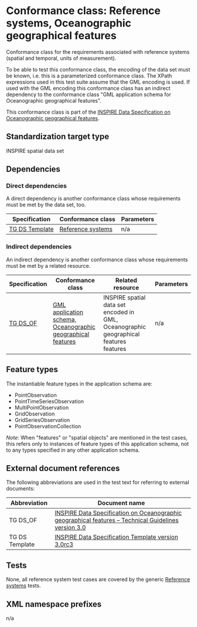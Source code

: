 # Conformance class: Reference systems, Oceanographic geographical features

Conformance class for the requirements associated with reference systems (spatial and temporal, units of measurement).

To be able to test this conformance class, the encoding of the data set must be known, i.e. this is a parameterized conformance class. The XPath expressions used in this test suite assume that the GML encoding is used. If used with the GML encoding this conformance class has an indirect dependency to the conformance class "GML application schema for Oceanographic geographical features".

This conformance class is part of the [INSPIRE Data Specification on Oceanographic geographical features](../README.md).

## Standardization target type

INSPIRE spatial data set

## Dependencies

### Direct dependencies

A direct dependency is another conformance class whose requirements must be met by the data set, too.

| Specification | Conformance class | Parameters | 
| ------------- | ----------------- | ---------- |
| [TG DS Template](#ref_TG_DS_tmpl) | [Reference systems](http://inspire.ec.europa.eu/id/ats/data/3.0rc3/reference-systems) | n/a |

### Indirect dependencies

An indirect dependency is another conformance class whose requirements must be met by a related resource.

| Specification | Conformance class | Related resource | Parameters |
| ------------- | ----------------- | ---------------- | ---------- |
| [TG DS_OF](#ref_TG_DS_OF) | [GML application schema, Oceanographic geographical features](../of-gml/README.md) | INSPIRE spatial data set encoded in GML, Oceanographic geographical features features | n/a |
 
## Feature types <a name="feature-types"></a>

The instantiable feature types in the application schema are:
 
* PointObservation
* PointTimeSeriesObservation
* MultiPointObservation
* GridObservation
* GridSeriesObservation
* PointObservationCollection
 
*Note*: When "features" or "spatial objects" are mentioned in the test cases, this refers only to instances of feature types of this application schema, not to any types specified in any other application schema.

## External document references

The following abbreviations are used in the test text for referring to external documents:

Abbreviation                     | Document name
-------------------------------- | --------------------------------------------------
TG DS_OF <a name="ref_TG_DS_OF"></a>   | [INSPIRE Data Specification on Oceanographic geographical features – Technical Guidelines version 3.0](http://inspire.ec.europa.eu/documents/Data_Specifications/INSPIRE_DataSpecification_OF_v3.0.pdf)
TG DS Template <a name="ref_TG_DS_tmpl"></a>   | [INSPIRE Data Specification Template version 3.0rc3](http://inspire.jrc.ec.europa.eu/documents/Data_Specifications/INSPIRE_DataSpecification_Template_v3.0rc3.pdf)

## Tests

None, all reference system test cases are covered by the generic [Reference systems](http://inspire.ec.europa.eu/id/ats/data/3.0rc3/reference-systems) tests.

## XML namespace prefixes <a name="namespaces"></a>

n/a
